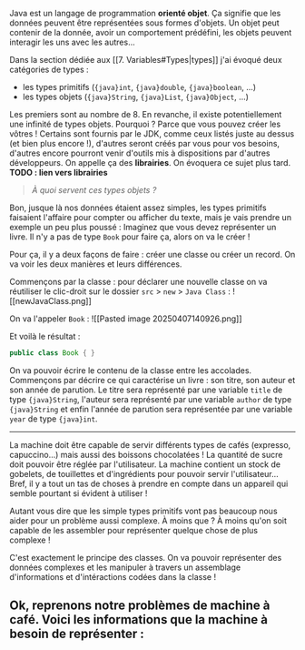 Java est un langage de programmation **orienté objet**. Ça signifie que les données peuvent être représentées sous formes d'objets. Un objet peut contenir de la donnée, avoir un comportement prédéfini, les objets peuvent interagir les uns avec les autres...

Dans la section dédiée aux [[7. Variables#Types|types]] j'ai évoqué deux catégories de types :
- les types primitifs (`{java}int`, `{java}double`, `{java}boolean`, ...)
- les types objets (`{java}String`, `{java}List`, `{java}Object`, ...)

Les premiers sont au nombre de 8. En revanche, il existe potentiellement une infinité de types objets. Pourquoi ? Parce que vous pouvez créer les vôtres !
Certains sont fournis par le JDK, comme ceux listés juste au dessus (et bien plus encore !), d'autres seront créés par vous pour vos besoins, d'autres encore pourront venir d'outils mis à dispositions par d'autres développeurs. On appelle ça des **librairies**. On évoquera ce sujet plus tard.
**TODO : lien vers librairies**

>*À quoi servent ces types objets ?*

Bon, jusque là nos données étaient assez simples, les types primitifs faisaient l'affaire pour compter ou afficher du texte, mais je vais prendre un exemple un peu plus poussé :
Imaginez que vous devez représenter un livre. Il n'y a pas de type `Book` pour faire ça, alors on va le créer !

Pour ça, il y a deux façons de faire : créer une classe ou créer un record. On va voir les deux manières et leurs différences.

Commençons par la classe :
pour déclarer une nouvelle classe on va réutiliser le clic-droit sur le dossier `src` > `new` > `Java Class` :
![[newJavaClass.png]]

On va l'appeler `Book` :
![[Pasted image 20250407140926.png]]

Et voilà le résultat :

```java
public class Book { }
```

On va pouvoir écrire le contenu de la classe entre les accolades.
Commençons par décrire ce qui caractérise un livre : son titre, son auteur et son année de parution.
Le titre sera représenté par une variable `title` de type `{java}String`, l'auteur sera représenté par une variable `author` de type `{java}String` et enfin l'année de parution sera représentée par une variable `year` de type `{java}int`.



----------------------------------------

La machine doit être capable de servir différents types de cafés (expresso, capuccino...) mais aussi des boissons chocolatées ! La quantité de sucre doit pouvoir être réglée par l'utilisateur.
La machine contient un stock de gobelets, de touillettes et d'ingrédients pour pouvoir servir l'utilisateur... Bref, il y a tout un tas de choses à prendre en compte dans un appareil qui semble pourtant si évident à utiliser !

Autant vous dire que les simple types primitifs vont pas beaucoup nous aider pour un problème aussi complexe. À moins que ?
À moins qu'on soit capable de les assembler pour représenter quelque chose de plus complexe !

C'est exactement le principe des classes. On va pouvoir représenter des données complexes et les manipuler à travers un assemblage d'informations et d'intéractions codées dans la classe !

Ok, reprenons notre problèmes de machine à café. Voici les informations que la machine à besoin de représenter :
- 